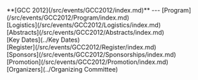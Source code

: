 <div class='linkbox'>
**[GCC 2012](/src/events/GCC2012/index.md)**
---
[Program](/src/events/GCC2012/Program/index.md)<br />
[Logistics](/src/events/GCC2012/Logistics/index.md)<br />
[Abstracts](/src/events/GCC2012/Abstracts/index.md)<br />
[Key Dates](../Key Dates)<br />
[Register](/src/events/GCC2012/Register/index.md)<br />
[Sponsors](/src/events/GCC2012/Sponsorships/index.md)<br />
[Promotion](/src/events/GCC2012/Promotion/index.md)<br />
[Organizers](../Organizing Committee)<br />
</div>
